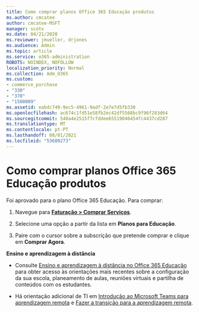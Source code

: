 ```yaml
---
title: Como comprar planos Office 365 Educação produtos
ms.author: cmcatee
author: cmcatee-MSFT
manager: scotv
ms.date: 04/21/2020
ms.reviewer: jmueller, drjones
ms.audience: Admin
ms.topic: article
ms.service: o365-administration
ROBOTS: NOINDEX, NOFOLLOW
localization_priority: Normal
ms.collection: Adm_O365
ms.custom:
- commerce_purchase
- "330"
- "370"
- "1500009"
ms.assetid: eabdc749-9ec5-4961-9adf-2e7e7d5fb330
ms.openlocfilehash: ac674c1fd51e58fb2ec42df5568bc9f96f283d64
ms.sourcegitcommit: 540a4e2515f7cfddee65519046454fc4437cd287
ms.translationtype: MT
ms.contentlocale: pt-PT
ms.lasthandoff: 08/01/2021
ms.locfileid: "53689273"
---
```

# <a name="how-to-purchase-office-365-education-plans"></a>Como comprar planos Office 365 Educação produtos

Foi aprovado para o plano Office 365 Educação.  Para comprar:

1. Navegue para **[Faturação > Comprar Serviços](https://portal.office.com/AdminPortal/Home#/catalog)**.

2. Selecione uma opção a partir da lista em **Planos para Educação**.

3. Paire com o cursor sobre a subscrição que pretende comprar e clique em **Comprar Agora**.

**Ensino e aprendizagem à distância**

- Consulte [Ensino e aprendizagem à distância no Office 365 Educação](https://support.office.com/article/remote-teaching-and-learning-in-office-365-education-f651ccae-7b65-478b-8366-51bb884025c4) para obter acesso às orientações mais recentes sobre a configuração da sua escola, planeamento de aulas, reuniões virtuais e partilha de conteúdos com os estudantes.

- Há orientação adicional de TI em [Introdução ao Microsoft Teams para aprendizagem remota](/MicrosoftTeams/remote-learning-edu) e [Fazer a transição para a aprendizagem remota](https://www.microsoft.com/education/remote-learning).
